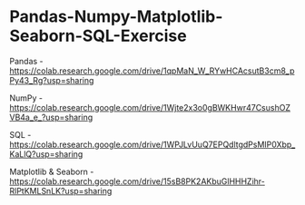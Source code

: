 # Pandas-Numpy-Matplotlib-Seaborn-SQL-Exercise
Pandas - https://colab.research.google.com/drive/1qpMaN_W_RYwHCAcsutB3cm8_pPy43_Rg?usp=sharing

NumPy - https://colab.research.google.com/drive/1Wjte2x3o0gBWKHwr47CsushOZVB4a_e_?usp=sharing

SQL - https://colab.research.google.com/drive/1WPJLvUuQ7EPQdltgdPsMIP0Xbp_KaLlQ?usp=sharing

Matplotlib & Seaborn - https://colab.research.google.com/drive/15sB8PK2AKbuGlHHHZihr-RlPtKMLSnLK?usp=sharing
